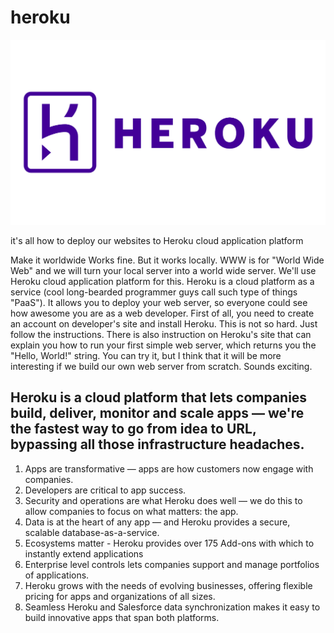 # heroku

![](img/heroku-logo.png)

it's all how to deploy our websites to Heroku cloud application platform

Make it worldwide
Works fine. But it works locally. WWW is for "World Wide Web" and we will turn your local server into a world wide server. We'll use Heroku cloud application platform for this. Heroku is a cloud platform as a service (cool long-bearded programmer guys call such type of things "PaaS"). It allows you to deploy your web server, so everyone could see how awesome you are as a web developer. First of all, you need to create an account on developer's site and install Heroku. This is not so hard. Just follow the instructions. There is also instruction on Heroku's site that can explain you how to run your first simple web server, which returns you the "Hello, World!" string. You can try it, but I think that it will be more interesting if we build our own web server from scratch. Sounds exciting.

## Heroku is a cloud platform that lets companies build, deliver, monitor and scale apps — we're the fastest way to go from idea to URL, bypassing all those infrastructure headaches.
1. Apps are transformative — apps are how customers now engage with companies.
2. Developers are critical to app success.
3. Security and operations are what Heroku does well — we do this to allow companies to focus on what matters: the app.
4. Data is at the heart of any app — and Heroku provides a secure, scalable database-as-a-service.
5. Ecosystems matter - Heroku provides over 175 Add-ons with which to instantly extend applications
6. Enterprise level controls lets companies support and manage portfolios of applications.
7. Heroku grows with the needs of evolving businesses, offering flexible pricing for apps and organizations of all sizes.
8. Seamless Heroku and Salesforce data synchronization makes it easy to build innovative apps that span both platforms.